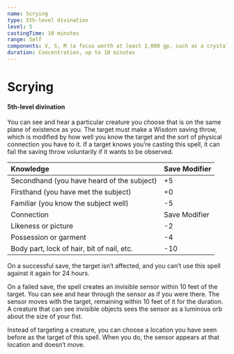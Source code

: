 ```yaml
---
name: Scrying
type: 5th-level divination
level: 5
castingTime: 10 minutes
range: Self
components: V, S, M (a focus worth at least 1,000 gp, such as a crystal ball, a silver mirror, or a font filled with holy water)
duration: Concentration, up to 10 minutes
---
```


# Scrying

#### 5th-level divination

You can see and hear a particular creature you choose that is on the same plane of existence as you. The target must make a Wisdom saving throw, which is modified by how well you know the target and the sort of physical connection you have to it. If a target knows you’re casting this spell, it can fail the saving throw voluntarily if it wants to be observed.

| Knowledge                                  | Save Modifier |
| :----------------------------------------- | ------------- |
| Secondhand (you have heard of the subject) | +5            |
| Firsthand (you have met the subject)       | +0            |
| Familiar (you know the subject well)       | \-5           |
| Connection                                 | Save Modifier |
| Likeness or picture                        | \-2           |
| Possession or garment                      | \-4           |
| Body part, lock of hair, bit of nail, etc. | \-10          |

On a successful save, the target isn’t affected, and you can’t use this spell against it again for 24 hours.

On a failed save, the spell creates an invisible sensor within 10 feet of the target. You can see and hear through the sensor as if you were there. The sensor moves with the target, remaining within 10 feet of it for the duration. A creature that can see invisible objects sees the sensor as a luminous orb about the size of your fist.

Instead of targeting a creature, you can choose a location you have seen before as the target of this spell. When you do, the sensor appears at that location and doesn’t move.
